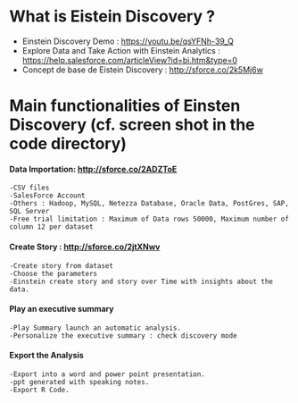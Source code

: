 # What is Eistein Discovery ? 
* Einstein Discovery Demo : https://youtu.be/qsYFNh-39_Q
* Explore Data and Take Action with Einstein Analytics : https://help.salesforce.com/articleView?id=bi.htm&type=0
* Concept de base de Eistein Discovery : http://sforce.co/2k5Mj6w

# Main functionalities of Einsten Discovery (cf. screen shot in the code directory)

#### Data Importation: http://sforce.co/2ADZToE
```
-CSV files 
-SalesForce Account 
-Others : Hadoop, MySQL, Netezza Database, Oracle Data, PostGres, SAP, SQL Server 
-Free trial limitation : Maximum of Data rows 50000, Maximum number of column 12 per dataset 
```

#### Create Story : http://sforce.co/2jtXNwv
```
-Create story from dataset 
-Choose the parameters 
-Einstein create story and story over Time with insights about the data. 
```

#### Play an executive summary 
```
-Play Summary launch an automatic analysis. 
-Personalize the executive summary : check discovery mode 
```

#### Export the Analysis
```
-Export into a word and power point presentation. 
-ppt generated with speaking notes. 
-Export R Code. 
```
